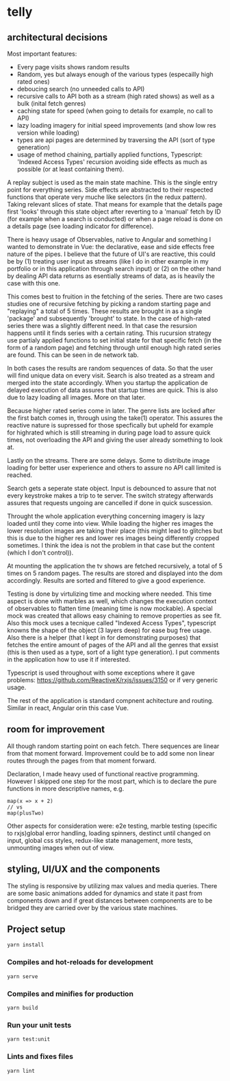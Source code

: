 # telly

## architectural decisions

Most important features:

- Every page visits shows random results 
- Random, yes but always enough of the various types (especailly high rated ones)
- deboucing search (no unneeded calls to API)
- recursive calls to API both as a stream (high rated shows) as well as a bulk (inital fetch genres)
- caching state for speed (when going to details for example, no call to API)
- lazy loading imagery for initial speed improvements (and show low res version while loading)
- types are api pages are determined by traversing the API (sort of type generation)
- usage of method chaining, partially applied functions, Typescript: 'Indexed Access Types' recursion avoiding side effects as much as possible (or at least containing them).

A replay subject is used as the main state machine. This is the single entry point for everything series. Side effects are abstracted to their respected functions that operate very muche like selectors (in the redux pattern). Taking relevant slices of state. That means for example that the details page first 'looks' through this state object after reverting to a 'manual' fetch by ID (for example when a search is conducted) or when a page reload is done on a details page (see loading indicator for difference).

There is heavy usage of Observables, native to Angular and something I wanted to demonstrate in Vue: the declarative, ease and side effects free nature of the pipes. I believe that the future of UI's are reactive, this could be by (1) treating user input as streams (like I do in other example in my portfolio or in this application through search input) or (2) on the other hand by dealing API data returns as esentially streams of data, as is heavily the case with this one. 

This comes best to fruition in the fetching of the series. There are two cases studies one of recursive fetching by picking a random starting page and "replaying" a total of 5 times. These results are brought in as a single 'package' and subsequently 'brought' to state. In the case of high-rated series there was a slightly different need. In that case the resursion happens until it finds series with a certain rating. This rucursion strategy use partialy applied functions to set initial state for that specific fetch (in the form of a random page) and fetching through until enough high rated series are found. This can be seen in de network tab.

In both cases the results are random sequences of data. So that the user will find unique data on every visit. Search is also treated as a stream and merged into the state accordingly. When you startup the application de delayed execution of data assures that startup times are quick. This is also due to lazy loading all images. More on that later.

Because higher rated series come in later. The genre lists are locked after the first batch comes in, through using the take(1) operator. This assures the reactive nature is supressed for those specfically but upheld for example for highrated which is still streaming in during page load to assure quick times, not overloading the API and giving the user already something to look at.  

Lastly on the streams. There are some delays. Some to distribute image loading for better user experience and others to assure no API call limited is reached. 

Search gets a seperate state object. Input is debounced to assure that not every keystroke makes a trip to te server. The switch strategy afterwards assures that requests ungoing are cancelled if done in quick suscession. 

Throught the whole application everything concerning imagery is lazy loaded until they come into view. While loading the higher res images the lower resolution images are taking their place (this might lead to glitches but this is due to the higher res and lower res images being differently cropped sometimes. I think the idea is not the problem in that case but the content (which I don't control)). 

At mounting the application the tv shows are fetched recursively, a total of 5 times on 5 random pages. The results are stored and displayed into the dom accordingly. Results are sorted and filtered to give a good experience. 

Testing is done by virtulizing time and mocking where needed. This time aspect is done with marbles as well, which changes the execution context of observables to flatten time (meaning time is now mockable). A special mock was created that allows easy chaining to remove properties as see fit. Also this mock uses a tecnique called "Indexed Access Types", typescript knowns the shape of the object (3 layers deep) for ease bug free usage. Also there is a helper (that I kept in for demonstrating purposes) that fetches the entire amount of pages of the API and all the genres that exsist (this is then used as a type, sort of a light type generation). I put comments in the application how to use it if interested. 

Typescript is used throughout with some exceptions where it gave problems: https://github.com/ReactiveX/rxjs/issues/3150 or if very generic usage.

The rest of the application is standard compnent achitecture and routing. Similar in react, Angular orin this case Vue.  

## room for improvement

All though random starting point on each fetch. There sequences are linear from that moment forward. Improvement could be to add some non linear routes through the pages from that moment forward. 

Declaration, I made heavy used of functional reactive programming. However I skipped one step for the most part, which is to declare the pure functions in more descriptive names, e.g. 

```
map(x => x + 2)
// vs
map(plusTwo) 
```

Other aspects for consideration were: e2e testing, marble testing (specific to rxjs)global error handling, loading spinners, destinct until changed on input, global css styles, redux-like state management, more tests, unmounting images when out of view.  

## styling, UI/UX and the components

The styling is responsive by utilizing max values and media queries. There are some basic animations added for dynamics and state it past from components down and if great distances between components are to be bridged they are carried over by the various state machines.

## Project setup
```
yarn install
```

### Compiles and hot-reloads for development
```
yarn serve
```

### Compiles and minifies for production
```
yarn build
```

### Run your unit tests
```
yarn test:unit
```

### Lints and fixes files
```
yarn lint
```